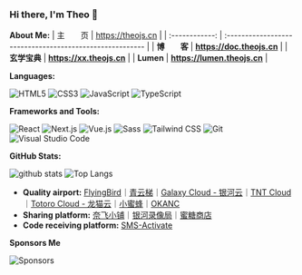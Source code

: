 ### Hi there, I'm Theo 👋

**About Me:**
| 主&emsp;&emsp;页 | <https://theojs.cn> |
| :------------: | :------------------------------------------------------- |
| **博&emsp;&emsp;客** | **<https://doc.theojs.cn>** |
| **玄学宝典** | **<https://xx.theojs.cn>** |
| **Lumen** | **<https://lumen.theojs.cn>** |

**Languages:**

![HTML5](https://img.shields.io/badge/HTML5-E34F26?logo=HTML5&logoColor=fff)
![CSS3](https://img.shields.io/badge/CSS3-1572B6?logo=CSS3&logoColor=fff)
![JavaScript](https://img.shields.io/badge/JavaScript-F7DF1E?logo=JavaScript&logoColor=333)
![TypeScript](https://img.shields.io/badge/TypeScript-3178C6?logo=TypeScript&logoColor=fff)

**Frameworks and Tools:**

![React](https://img.shields.io/badge/React-61DAFB?logo=React&logoColor=333)
![Next.js](https://img.shields.io/badge/Next.js-000000?logo=Next.js&logoColor=fff)
![Vue.js](https://img.shields.io/badge/Vue.js-4FC08D?logo=Vue.js&logoColor=fff)
![Sass](https://img.shields.io/badge/Sass-CC6699?logo=Sass&logoColor=fff)
![Tailwind CSS](https://img.shields.io/badge/Tailwind%20CSS-06B6D4?logo=TailwindCSS&logoColor=fff)
![Git](https://img.shields.io/badge/Git-F05032?logo=Git&logoColor=fff)
![Visual Studio Code](https://img.shields.io/badge/VS%20CODE-007ACC?logo=VisualStudioCode&logoColor=fff)

**GitHub Stats:**

![github stats](https://github-readme-stats.vercel.app/api?username=s-theo&show_icons=true&hide_title=true&count_private=true)
![Top Langs](https://github-readme-stats.vercel.app/api/top-langs/?username=s-theo&layout=compact)

- **Quality airport:** [FlyingBird](https://itheo.top/flyingbird)｜[青云梯](https://itheo.top/qyt)｜[Galaxy Cloud - 银河云](https://itheo.top/yhy)｜[TNT Cloud](https://itheo.top/tnt)｜[Totoro Cloud - 龙猫云](https://itheo.top/totoro)｜[小蜜蜂](https://itheo.top/bee)｜[OKANC](https://itheo.top/okanc)
- **Sharing platform:** [奈飞小铺](https://itheo.top/ihezu)｜[银河录像局](https://itheo.top/yh)｜[蜜糖商店](https://itheo.top/metshop)
- **Code receiving platform:** [SMS-Activate](https://itheo.top/sms)

**Sponsors Me**

<img src="https://i.theojs.cn/sponsor.webp" alt='Sponsors' />
